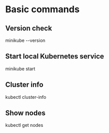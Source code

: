 # Basic commands

## Version check
minikube --version

## Start local Kubernetes service
minikube start

## Cluster info
kubectl cluster-info

## Show nodes
kubectl get nodes


